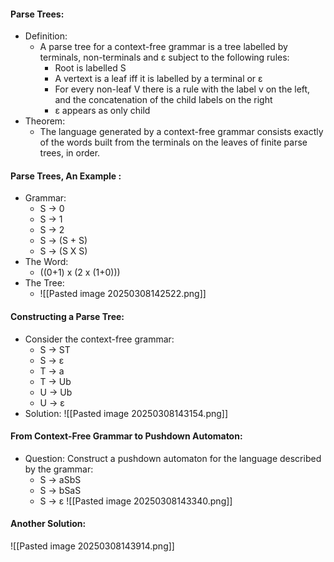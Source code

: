 #### Parse Trees: 
- Definition:
	- A parse tree for a context-free grammar is a tree labelled by terminals, non-terminals and ε subject to the following rules: 
		- Root is labelled S
		- A vertext is a leaf iff it is labelled by a terminal or ε
		- For every non-leaf V there is a rule with the label v on the left, and the concatenation of the child labels on the right
		- ε appears as only child
- Theorem:
	- The language generated by a context-free grammar consists exactly of the words built from the terminals on the leaves of finite parse trees, in order.

#### Parse Trees, An Example :
- Grammar:
	- S -> 0
	- S -> 1
	- S -> 2
	- S -> (S + S)
	- S -> (S X S)
- The Word: 
	- ((0+1) x (2 x (1+0)))
- The Tree:
	- ![[Pasted image 20250308142522.png]]

#### Constructing a Parse Tree: 
- Consider the context-free grammar:
	- S -> ST
	- S -> ε
	- T -> a
	- T -> Ub
	- U -> Ub
	- U -> ε
- Solution:
![[Pasted image 20250308143154.png]]

#### From Context-Free Grammar to Pushdown Automaton:
- Question: Construct a pushdown automaton for the language described by the grammar:
	- S -> aSbS
	- S -> bSaS
	- S -> ε
![[Pasted image 20250308143340.png]]

#### Another Solution:
![[Pasted image 20250308143914.png]]
